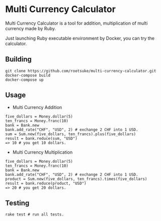 # Multi Currency Calculator

Multi Currency Calculator is a tool for addition, multiplication of multi currency made by Ruby.

Just launching Ruby executable environment by Docker, you can try the calculator.

## Building

```
git clone https://github.com/rootsuke/multi-currency-calculator.git
docker-compose build
docker-compose up
```

## Usage

* Multi Currency Addition
```
five_dollars = Money.dollar(5)
ten_francs = Money.franc(10)
bank = Bank.new
bank.add_rate("CHF", "USD", 2) # exchange 2 CHF into 1 USD.
sum = Sum.new(five_dollars, ten_francs).plus(five_dollars)
result = bank.reduce(sum, "USD")
=> 10 # you get 10 dollars.
```

* Multi Currency Multiplication
```
five_dollars = Money.dollar(5)
ten_francs = Money.franc(10)
bank = Bank.new
bank.add_rate("CHF", "USD", 2) # exchange 2 CHF into 1 USD.
product = Sum.new(five_dollars, ten_francs).times(five_dollars)
result = bank.reduce(product, "USD")
=> 20 # you get 20 dollars.
```

## Testing

```
rake test # run all tests.
```
